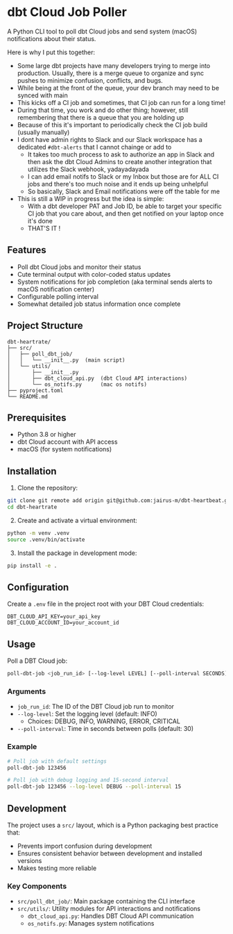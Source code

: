 # dbt Cloud Job Poller

A Python CLI tool to poll dbt Cloud jobs and send system (macOS) notifications about their status.

Here is why I put this together:
- Some large dbt projects have many developers trying to merge into production. Usually, there is a merge queue to organize and sync pushes to minimize confusion, conflicts, and bugs.
- While being at the front of the queue, your dev branch may need to be synced with main
- This kicks off a CI job and sometimes, that CI job can run for a long time!
- During that time, you work and do other thing; however, still remembering that there is a queue that you are holding up
- Because of this it's important to periodically check the CI job build (usually manually)
- I dont have admin rights to Slack and our Slack workspace has a dedicated `#dbt-alerts` that I cannot chainge or add to
  - It takes too much process to ask to authorize an app in Slack and then ask the dbt Cloud Admins to create another integration that utilizes the Slack webhook, yadayadayada
  - I can add email notifs to Slack or my Inbox but those are for ALL CI jobs and there's too much noise and it ends up being unhelpful
  - So basically, Slack and Email notifications were off the table for me
- This is still a WIP in progress but the idea is simple:
  - With a dbt developer PAT and Job ID, be able to target your specific CI job that you care about, and then get notified on your laptop once it's done
  - THAT'S IT !

## Features

- Poll dbt Cloud jobs and monitor their status
- Cute terminal output with color-coded status updates 
- System notifications for job completion (aka terminal sends alerts to macOS notification center)
- Configurable polling interval
- Somewhat detailed job status information once complete

## Project Structure

```
dbt-heartrate/
├── src/
│   ├── poll_dbt_job/
│   │   └── __init__.py  (main script)
│   └── utils/
│       ├── __init__.py
│       ├── dbt_cloud_api.py  (dbt Cloud API interactions)
│       └── os_notifs.py      (mac os notifs)
├── pyproject.toml
└── README.md
```

## Prerequisites

- Python 3.8 or higher
- dbt Cloud account with API access
- macOS (for system notifications)

## Installation

1. Clone the repository:
```bash
git clone git remote add origin git@github.com:jairus-m/dbt-heartbeat.git
cd dbt-heartrate
```

2. Create and activate a virtual environment:
```bash
python -m venv .venv
source .venv/bin/activate
```

3. Install the package in development mode:
```bash
pip install -e .
```

## Configuration

Create a `.env` file in the project root with your DBT Cloud credentials:
```
DBT_CLOUD_API_KEY=your_api_key
DBT_CLOUD_ACCOUNT_ID=your_account_id
```

## Usage

Poll a DBT Cloud job:
```bash
poll-dbt-job <job_run_id> [--log-level LEVEL] [--poll-interval SECONDS]
```

### Arguments

- `job_run_id`: The ID of the DBT Cloud job run to monitor
- `--log-level`: Set the logging level (default: INFO)
  - Choices: DEBUG, INFO, WARNING, ERROR, CRITICAL
- `--poll-interval`: Time in seconds between polls (default: 30)

### Example

```bash
# Poll job with default settings
poll-dbt-job 123456

# Poll job with debug logging and 15-second interval
poll-dbt-job 123456 --log-level DEBUG --poll-interval 15
```

## Development

The project uses a `src/` layout, which is a Python packaging best practice that:
- Prevents import confusion during development
- Ensures consistent behavior between development and installed versions
- Makes testing more reliable

### Key Components

- `src/poll_dbt_job/`: Main package containing the CLI interface
- `src/utils/`: Utility modules for API interactions and notifications
  - `dbt_cloud_api.py`: Handles DBT Cloud API communication
  - `os_notifs.py`: Manages system notifications
